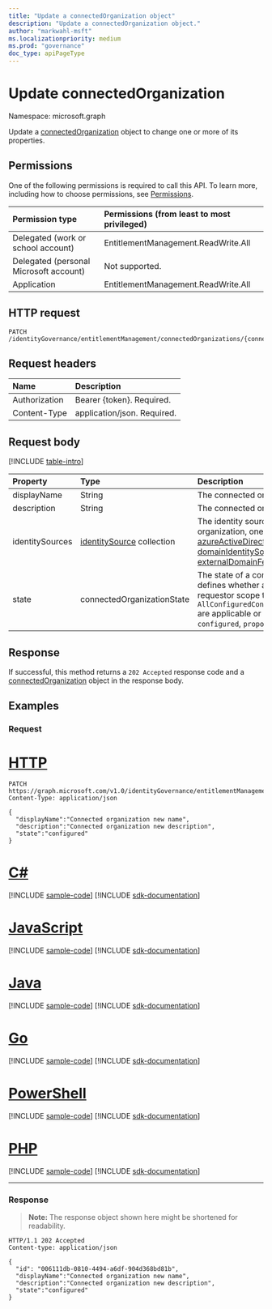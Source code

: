 ```yaml
---
title: "Update a connectedOrganization object"
description: "Update a connectedOrganization object."
author: "markwahl-msft"
ms.localizationpriority: medium
ms.prod: "governance"
doc_type: apiPageType
---
```

# Update connectedOrganization

Namespace: microsoft.graph


Update a [connectedOrganization](../resources/connectedorganization.md) object to change one or more of its properties.

## Permissions
One of the following permissions is required to call this API. To learn more, including how to choose permissions, see [Permissions](/graph/permissions-reference).

|Permission type|Permissions (from least to most privileged)|
|:---|:---|
|Delegated (work or school account)     | EntitlementManagement.ReadWrite.All |
|Delegated (personal Microsoft account) | Not supported. |
|Application                            | EntitlementManagement.ReadWrite.All |

## HTTP request

<!-- {
  "blockType": "ignored"
}
-->
``` http
PATCH /identityGovernance/entitlementManagement/connectedOrganizations/{connectedOrganizationId}
```

## Request headers
|Name|Description|
|:---|:---|
|Authorization|Bearer {token}. Required.|
|Content-Type|application/json. Required.|

## Request body
[!INCLUDE [table-intro](../../includes/update-property-table-intro.md)]


|Property|Type|Description|
|:---|:---|:---|
|displayName|String|The connected organization name.  |
|description|String|The connected organization description. |
|identitySources|[identitySource](../resources/identitysource.md) collection|The identity sources in this connected organization, one of [azureActiveDirectoryTenant](../resources/azureactivedirectorytenant.md), [domainIdentitySource](../resources/domainidentitysource.md) or [externalDomainFederation](../resources/externaldomainfederation.md). Nullable.|
|state|connectedOrganizationState|The state of a connected organization defines whether assignment policies with requestor scope type `AllConfiguredConnectedOrganizationSubjects` are applicable or not. Possible values are: `configured`, `proposed`.|



## Response

If successful, this method returns a `202 Accepted` response code and a [connectedOrganization](../resources/connectedorganization.md) object in the response body.

## Examples

### Request


# [HTTP](#tab/http)
<!-- {
  "blockType": "request",
  "name": "update_connectedorganization"
}
-->
``` http
PATCH https://graph.microsoft.com/v1.0/identityGovernance/entitlementManagement/connectedOrganizations/{id}
Content-Type: application/json

{
  "displayName":"Connected organization new name",
  "description":"Connected organization new description",
  "state":"configured"
}
```

# [C#](#tab/csharp)
[!INCLUDE [sample-code](../includes/snippets/csharp/update-connectedorganization-csharp-snippets.md)]
[!INCLUDE [sdk-documentation](../includes/snippets/snippets-sdk-documentation-link.md)]

# [JavaScript](#tab/javascript)
[!INCLUDE [sample-code](../includes/snippets/javascript/update-connectedorganization-javascript-snippets.md)]
[!INCLUDE [sdk-documentation](../includes/snippets/snippets-sdk-documentation-link.md)]

# [Java](#tab/java)
[!INCLUDE [sample-code](../includes/snippets/java/update-connectedorganization-java-snippets.md)]
[!INCLUDE [sdk-documentation](../includes/snippets/snippets-sdk-documentation-link.md)]

# [Go](#tab/go)
[!INCLUDE [sample-code](../includes/snippets/go/update-connectedorganization-go-snippets.md)]
[!INCLUDE [sdk-documentation](../includes/snippets/snippets-sdk-documentation-link.md)]

# [PowerShell](#tab/powershell)
[!INCLUDE [sample-code](../includes/snippets/powershell/update-connectedorganization-powershell-snippets.md)]
[!INCLUDE [sdk-documentation](../includes/snippets/snippets-sdk-documentation-link.md)]

# [PHP](#tab/php)
[!INCLUDE [sample-code](../includes/snippets/php/update-connectedorganization-php-snippets.md)]
[!INCLUDE [sdk-documentation](../includes/snippets/snippets-sdk-documentation-link.md)]

---



### Response
>**Note:** The response object shown here might be shortened for readability.
<!-- {
  "blockType": "response",
  "truncated": true,
  "@odata.type": "microsoft.graph.connectedOrganization"
}
-->
``` http
HTTP/1.1 202 Accepted
Content-type: application/json

{
  "id": "006111db-0810-4494-a6df-904d368bd81b",
  "displayName":"Connected organization new name",
  "description":"Connected organization new description",
  "state":"configured"
}
```

